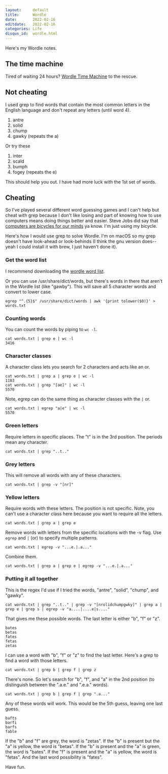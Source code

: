 ```yaml
---
layout:     default
title:      Wordle
date:       2022-02-16
editdate:   2022-02-16
categories: Life
disqus_id:  wordle.html
---
```


Here's my Wordle notes.

## The time machine

Tired of waiting 24 hours? [Wordle Time Machine](https://mottaquikarim.github.io/wordle_timemachine/) to the rescue.

## Not cheating

I used grep to find words that contain the most common letters in the English language and don't repeat any letters (until word 4).

1. antre
2. solid
3. chump
4. gawky (repeats the a)

Or try these

1. inter
2. scald
3. bumph
4. fogey (repeats the e)

This should help you out. I have had more luck with the 1st set of words.

## Cheating

So I've played several different word guessing games and I can't help but cheat with grep because I don't like losing and part of knowing how to use computers means doing things better and easier. Steve Jobs did say that [computers are bicycles for our minds](https://www.youtube.com/watch?v=rTRzYjoZhIY) ya know. I'm just using my bicycle.

Here's how I would use grep to solve Wordle. I'm on macOS so my grep doesn't have look-ahead or look-behinds (I think the gnu version does--yeah I could install it with brew, I just haven't done it).

### Get the word list

I recommend downloading the [wordle word list](https://github.com/tabatkins/wordle-list).

Or you can use /usr/share/dict/words, but there's words in there that aren't in the Wordle list (like "gawby"). This will save all 5 character words and convert to lower case.

	egrep "^.{5}$" /usr/share/dict/words | awk '{print tolower($0)}' > words.txt

### Counting words

You can count the words by piping to `wc -l`. 

	cat words.txt | grep e | wc -l
    3416

### Character classes

A character class lets you search for 2 characters and acts like an or.

	cat words.txt | grep a | grep e | wc -l
    1103
	cat words.txt | grep "[ae]" | wc -l
    5570

Note, egrep can do the same thing as character classes with the `|` or.

	cat words.txt | egrep "a|e" | wc -l
    5570

### Green letters

Require letters in specific places. The "t" is in the 3rd position. The periods mean any character.

	cat words.txt | grep "..t.."

### Grey letters

This will remove all words with any of these characters.

	cat words.txt | grep -v "[nr]"

### Yellow letters

Require words with these letters. The position is not specific. Note, you can't use a character class here because you want to require all the letters.

	cat words.txt | grep a | grep e

Remove words with letters from the specific locations with the -v flag. Use `egrep` and `|` (or) to specify multiple patterns.

	cat words.txt | egrep -v "...e.|.a..."

Combine them.

	cat words.txt | grep a | grep e | egrep -v "...e.|.a..."

### Putting it all together

This is the regex I'd use if I tried the words, "antre", "solid", "chump", and "gawky".

	cat words.txt | grep "..t.." | grep -v "[nrolidchumpgwky]" | grep a | grep e | grep s | egrep -v "a....|....e|s...."

That gives me these possible words. The last letter is either "b", "f" or "z".

	bates
	betas
	fates
	fetas
	zetas

I can use a word with "b", "f" or "z" to find the last letter. Here's a grep to find a word with those letters.

	cat words.txt | grep b | grep f | grep z

There's none. So let's search for "b", "f", and "a" in the 2nd position (to distinguish between the ".a.e." and ".e.a." words).

	cat words.txt | grep b | grep f | grep ".a..."

Any of these words will work. This would be the 5th guess, leaving one last guess.

	bafts
	barfi
	barfs
	fable

If the "b" and "f" are grey, the word is "zetas". If the "b" is present but the "a" is yellow, the word is "betas". If the "b" is present and the "a" is green, the word is "bates". If the "f" is present and the "a" is yellow, the word is "fetas". And the last word possibility is "fates".

Have fun.
